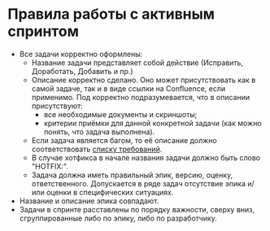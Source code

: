 # Правила работы с активным спринтом

* Все задачи корректно оформлены:
    * Название задачи представляет собой действие (Исправить, Доработать, Добавить и пр.)
    * Описание корректно сделано. Оно может присутствовать как в самой задаче, так и в виде ссылки на Confluence, если применимо. Под корректно подразумевается, что в описании присутствуют:
        * все необходимые документы и скриншоты;
        * критерии приёмки для данной конкретной задачи (как можно понять, что задача выполнена).
    * Если задача является багом, то её описание должно соответствовать [списку требований](docs/how-to-create-a-bug.md).
    * В случае хотфикса в начале названия задачи должно быть слово "HOTFIX:".
    * Задача должна иметь правильный эпик, версию, оценку, ответственного. Допускается в ряде задач отсутствие эпика и/или оценки в специфических ситуациях.
* Название и описание эпика совпадают.
* Задачи в спринте расставлены по порядку важности, сверху вниз, сгруппированные либо по эпику, либо по разработчику.
